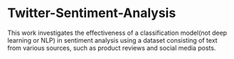 # Twitter-Sentiment-Analysis
This work investigates the effectiveness of a classification model(not deep learning or NLP) in sentiment analysis using a dataset consisting of text from various sources, such as product reviews and social media posts.
